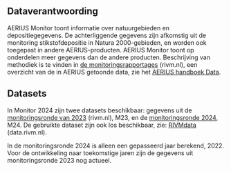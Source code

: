 ## Dataverantwoording

AERIUS Monitor toont informatie over natuurgebieden en depositiegegevens. De achterliggende gegevens zijn afkomstig uit de monitoring stikstofdepositie in Natura 2000-gebieden, en worden ook toegepast in andere AERIUS-producten. AERIUS Monitor toont op onderdelen meer gegevens dan de andere producten. Beschrijving van methodiek is te vinden in [de monitoringsrapportages](https://www.rivm.nl/publicaties/monitor-stikstofdepositie-in-natura-2000-gebieden-2024) (rivm.nl), een overzicht van de in AERIUS getoonde data, zie het [AERIUS handboek Data](https://link.aerius.nl/monitor/handboeken).

## Datasets

In Monitor 2024 zijn twee datasets beschikbaar: gegevens uit de [monitoringsronde van 2023](https://www.rivm.nl/publicaties/monitor-stikstofdepositie-in-natura-2000-gebieden-2023) (rivm.nl), M23, en de [monitoringsronde 2024](https://www.rivm.nl/publicaties/monitor-stikstofdepositie-in-natura-2000-gebieden-2024), M24. De gebruikte dataset zijn ook los beschikbaar, zie: [RIVMdata](https://data.rivm.nl/meta/srv/dut/catalog.search#/metadata/15674553-55d5-41ed-ba52-fd8588e73099) (data.rivm.nl).

In de monitoringsronde 2024 is alleen een gepasseerd jaar berekend, 2022. Voor de ontwikkeling naar toekomstige jaren zijn de gegevens uit monitoringsronde 2023 nog actueel.
